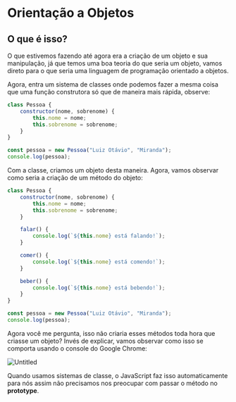 # Orientação a Objetos

## O que é isso?

O que estivemos fazendo até agora era a criação de um objeto e sua manipulação, já que temos uma boa teoria do que seria um objeto, vamos direto para o que seria uma linguagem de programação orientado a objetos.

Agora, entra um sistema de classes onde podemos fazer a mesma coisa que uma função construtora só que de maneira mais rápida, observe:

```jsx
class Pessoa {
    constructor(nome, sobrenome) {
        this.nome = nome;
        this.sobrenome = sobrenome;
    }
}

const pessoa = new Pessoa("Luiz Otávio", "Miranda");
console.log(pessoa);
```

Com a classe, criamos um objeto desta maneira. Agora, vamos observar como seria a criação de um método do objeto:

```jsx
class Pessoa {
    constructor(nome, sobrenome) {
        this.nome = nome;
        this.sobrenome = sobrenome;
    }

    falar() {
        console.log(`${this.nome} está falando!`);
    }

    comer() {
        console.log(`${this.nome} está comendo!`);
    }

    beber() {
        console.log(`${this.nome} está bebendo!`);
    }
}

const pessoa = new Pessoa("Luiz Otávio", "Miranda");
console.log(pessoa);
```

Agora você me pergunta, isso não criaria esses métodos toda hora que criasse um objeto? Invés de explicar, vamos observar como isso se comporta usando o console do Google Chrome:

![Untitled](https://s3-us-west-2.amazonaws.com/secure.notion-static.com/d6adebcd-2e13-493b-8278-ec3fe998e07d/Untitled.png)

Quando usamos sistemas de classe, o JavaScript faz isso automaticamente para nós assim não precisamos nos preocupar com passar o método no ******************prototype******************.